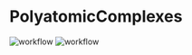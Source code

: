 # PolyatomicComplexes

![workflow](https://github.com/rahulkhorana/PolyatomicComplexes/actions/workflows/build.yml/badge.svg)
![workflow](https://github.com/rahulkhorana/PolyatomicComplexes/actions/workflows/ci.yml/badge.svg)
